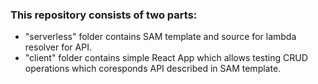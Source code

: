 ### This repository consists of two parts:
- "serverless" folder contains SAM template and source for lambda resolver for API.
- "client" folder contains simple React App which allows testing CRUD operations which coresponds API described in SAM template.
